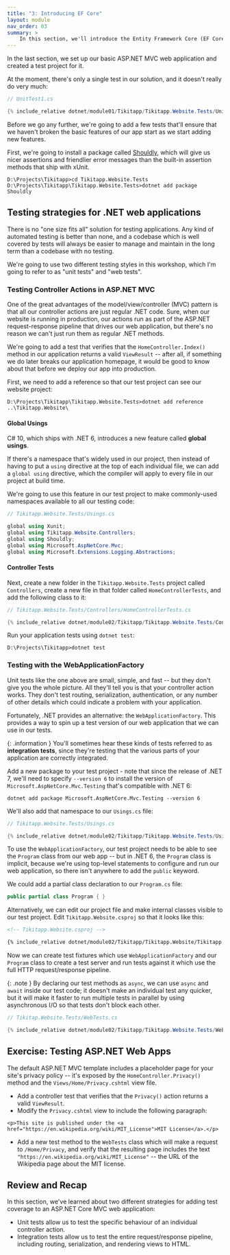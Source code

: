 ```yaml
---
title: "3: Introducing EF Core"
layout: module
nav_order: 03
summary: >
    In this section, we'll introduce the Entity Framework Core (EF Core) package, and look at how we can use EF Core to manage access to data stored in a SQL database.
---
```

In the last section, we set up our basic ASP.NET MVC web application and created a test project for it.

At the moment, there's only a single test in our solution, and it doesn't really do very much:

```csharp
// UnitTest1.cs

{% include_relative dotnet/module01/Tikitapp/Tikitapp.Website.Tests/UnitTest1.cs %}
```

Before we go any further, we're going to add a few tests that'll ensure that we haven't broken the basic features of our app start as we start adding new features.

First, we're going to install a package called [Shouldly](https://www.nuget.org/packages/Shouldly), which will give us nicer assertions and friendlier error messages than the built-in assertion methods that ship with xUnit.

```
D:\Projects\Tikitapp>cd Tikitapp.Website.Tests
D:\Projects\Tikitapp\Tikitapp.Website.Tests>dotnet add package Shouldly
```

## Testing strategies for .NET web applications

There is no "one size fits all" solution for testing applications. Any kind of automated testing is better than none, and a codebase which is well covered by tests will always be easier to manage and maintain in the long term than a codebase with no testing.

We're going to use two different testing styles in this workshop, which I'm going to refer to as "unit tests" and "web tests".

### Testing Controller Actions in ASP.NET MVC

One of the great advantages of the model/view/controller (MVC) pattern is that all our controller actions are just regular .NET code. Sure, when our website is running in production, our actions run as part of the ASP.NET request-response pipeline that drives our web application, but there's no reason we can't just run them as regular .NET methods.

We're going to add a test that verifies that the `HomeController.Index()` method in our application returns a valid `ViewResult` -- after all, if something we do later breaks our application homepage, it would be good to know about that before we deploy our app into production.

First, we need to add a reference so that our test project can see our website project:

```
D:\Projects\Tikitapp\Tikitapp.Website.Tests>dotnet add reference ..\Tikitapp.Website\
```

#### Global Usings

C# 10, which ships with .NET 6, introduces a new feature called **global usings**.

If there's a namespace that's widely used in our project, then instead of having to put a `using` directive at the top of each individual file, we can add a `global using` directive, which the compiler will apply to every file in our project at build time.

We're going to use this feature in our test project to make commonly-used namespaces available to all our testing code:

```csharp
// Tikitapp.Website.Tests/Usings.cs

global using Xunit;
global using Tikitapp.Website.Controllers;
global using Shouldly;
global using Microsoft.AspNetCore.Mvc;
global using Microsoft.Extensions.Logging.Abstractions;
```

#### Controller Tests

Next, create a new folder in the `Tikitapp.Website.Tests` project called `Controllers`, create a new file in that folder called `HomeControllerTests`, and add the following class to it:

```csharp
// Tikitapp.Website.Tests/Controllers/HomeControllerTests.cs

{% include_relative dotnet/module02/Tikitapp/Tikitapp.Website.Tests/Controllers/HomeControllerTests.cs %}
```

Run your application tests using `dotnet test`:

```
D:\Projects\Tikitapp>dotnet test
```

### Testing with the WebApplicationFactory

Unit tests like the one above are small, simple, and fast -- but they don't give you the whole picture. All they'll tell you is that your controller action works. They don't test routing, serialization, authentication, or any number of other details which could indicate a problem with your application.

Fortunately, .NET provides an alternative: the `WebApplicationFactory`. This provides a way to spin up a test version of our web application that we can use in our tests.

{: .information }
You'll sometimes hear these kinds of tests referred to as **integration tests**, since they're testing that the various parts of your application are correctly integrated.

Add a new package to your test project - note that since the release of .NET 7, we'll need to specify `--version 6` to install the version of `Microsoft.AspNetCore.Mvc.Testing` that's compatible with .NET 6:

```
dotnet add package Microsoft.AspNetCore.Mvc.Testing --version 6
```

We'll also add that namespace to our `Usings.cs` file:

```csharp
// Tikitapp.Website.Tests/Usings.cs

{% include_relative dotnet/module02/Tikitapp/Tikitapp.Website.Tests/Usings.cs %}
```

To use the `WebApplicationFactory`, our test project needs to be able to see the `Program` class from our web app -- but in .NET 6, the `Program` class is implicit, because we're using top-level statements to configure and run our web application, so there isn't anywhere to add the `public` keyword.

We could add a partial class declaration to our `Program.cs` file:

```csharp
public partial class Program { }
```

Alternatively, we can edit our project file and make internal classes visible to our test project. Edit `Tikitapp.Website.csproj` so that it looks like this:

```xml
<!-- Tikitapp.Website.csproj -->

{% include_relative dotnet/module02/Tikitapp/Tikitapp.Website/Tikitapp.Website.csproj %}
```

Now we can create test fixtures which use `WebApplicationFactory` and our `Program` class to create a test server and run tests against it which use the full HTTP request/response pipeline.

{: .note }
By declaring our test methods as `async`, we can use `async` and `await` inside our test code; it doesn't make an individual test any quicker, but it will make it faster to run multiple tests in parallel by using asynchronous I/O so that tests don't block each other.

```csharp
// Tikitap.Website.Tests/WebTests.cs

{% include_relative dotnet/module02/Tikitapp/Tikitapp.Website.Tests/WebTests.cs %}
```

## Exercise: Testing ASP.NET Web Apps

The default ASP.NET MVC template includes a placeholder page for your site's privacy policy -- it's exposed by the `HomeController.Privacy()` method and the `Views/Home/Privacy.cshtml` view file.

* Add a controller test that verifies that the `Privacy()` action returns a valid `ViewResult`.
* Modify the `Privacy.cshtml` view to include the following paragraph:
```
<p>This site is published under the <a href="https://en.wikipedia.org/wiki/MIT_License">MIT License</a>.</p>
```

* Add a new test method to the `WebTests` class which will make a request to `/Home/Privacy`, and verify that the resulting page includes the text `"https://en.wikipedia.org/wiki/MIT_License"` -- the URL of the Wikipedia page about the MIT license.

## Review and Recap

In this section, we've learned about two different strategies for adding test coverage to an ASP.NET Core MVC web application:

* Unit tests allow us to test the specific behaviour of an individual controller action.
* Integration tests allow us to test the entire request/response pipeline, including routing, serialization, and rendering views to HTML.

